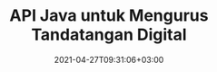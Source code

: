 ---
############################# Static ############################
layout: "product"
date: 2021-04-27T09:31:06+03:00
draft: false

product: "Signature"
product_tag: "signature"
platform: "Java"
platform_tag: "java"

############################# Head ############################
head_title: "API Tandatangan Digital Java, Tambah eSignature pada Imej PDF Word Excel"
head_description: "API tandatangan digital Java. Pustaka tandatangan elektronik untuk menandatangani PDF, Microsoft Word, hamparan Excel, persembahan PowerPoint & format dokumen imej secara digital."

############################# Header ############################
title: "API Java untuk Mengurus Tandatangan Digital"
description: "Uruskan eTandatangan Imej, Kod QR, Kod Bar, Metadata, Teks & Jenis Setem dalam Aplikasi Java untuk Menandatangani Imej & Format Fail Dokumen Digital."
button:
    enable: true

############################# SubMenu ############################
submenu:
    enable: true
    
    left:
        img_alt: "GroupDocs.Signature for Java"
        image: "https://www.groupdocs.cloud/templates/groupdocs/images/product-logos/groupdocs-signature-java.png"
        product: "GroupDocs.Signature"
        platform: "Java"

    middle:
        button:
            # button loop
            - link: "#overview"
              text: "Gambaran keseluruhan"

            # button loop
            - link: "#features"
              text: "ciri-ciri"

            # button loop
            - link: "#support"
              text: "Sokongan"

            # button loop
            - link: "https://products.groupdocs.app/signature"
              text: "Demo Langsung"

            # button loop
            - link: "https://purchase.groupdocs.com/pricing/signature/java"
              text: "penentuan harga"

    right:
        link_download: "https://downloads.groupdocs.com/signature"
        link_learn: "https://docs.groupdocs.com/signature/java/"
        link_buy: "https://purchase.groupdocs.com"

############################# Overview ############################
overview:
    enable: true
    content: |
      GroupDocs.Signature for Java API membantu anda membangunkan aplikasi Java dengan fungsi tandatangan elektronik untuk menandatangani dokumen digital dengan format yang disokong tanpa memasang sebarang perisian luaran. Ia menyokong manipulasi dan pengurusan pelbagai jenis eSignatures seperti Imej, Kod Bar, Kod QR, Setem, Teks, Optik dan Metadata. Semua dokumen perniagaan elektronik anda seperti Microsoft Office Word, persembahan PowerPoint, hamparan Excel, imej & fail PDF boleh ditandatangani secara digital dengan menyesuaikan sifat tandatangan cth. bayang, dimensi, penjajaran dan banyak lagi mengikut keperluan anda. Pustaka tandatangan digital adalah ringkas dan ringan, terdiri daripada satu fail DLL yang boleh disepadukan dengan mudah dalam aplikasi Java baharu atau sedia ada.  

      Melalui GroupDocs.Signature untuk API Java anda boleh memuatkan semua sijil berdaftar daripada sistem, atau mencari tandatangan sedia ada menggunakan carian mudah dan lanjutan. Pilihan untuk berfungsi dengan dokumen yang dilindungi kata laluan, menentukan sifat tandatangan biasa (saiz teks, kelegapan, putaran, pengesahan, sifat fon, pilihan warna, nombor halaman, lebar, atas, kiri dll) dan sokongan untuk melaksanakan jenis eSignature yang berbeza menjadikannya boleh dipercayai penyelesaian pengurusan e-Tandatangan untuk dokumen digital.  

      GroupDocs.Signature untuk Java serasi dengan semua versi Java dan menyokong sistem pengendalian popular (Windows, Linux, MacOS) yang mampu menjalankan masa jalan Java
    tabs:
      enable: true
      
      ## TAB ONE ##
      tab_one:
        description: |
          Itulah gambaran keseluruhan GroupDocs.Signature faetures untuk Java:
      
        right:
          enable: true
          icon: "fab fa-html5"
          title: "Jenis Tandatangan"
          content: |
            * Tandatangan Teks
            * Tandatangan Imej
            * Tandatangan Digital
            * Tandatangan Kod QR
            * Tandatangan Kod Bar
            * Tandatangan Setem
            * Tandatangan medan borang
      
      ## TAB TWO ##
      tab_two:
        description: |
          API penandatanganan elektronik Java menyokong [format fail dokumen](https://docs.groupdocs.com/signature/java/supported-document-formats/) seperti yang disenaraikan di bawah.

        left:
          enable: true
          table:
            # table loop
            - title: "Microsoft Office"
              content: |
                * **Word:** DOC, DOCX, DOCM, DOT, DOTX, DOTM, RTF, TXT
                * **Excel:** XLS, XLSX, XLSM, XLSB, XLTM, XLT, XLTM, XLTX, XLAM, SXC, SpreadsheetML
                * **PowerPoint:** PPT, PPTX, PPS, PPSX, PPSM, POT, POTM, POTX, PPTM

        right:
          enable: true
          table:
            # table loop
            - title: "Images & Other Formats"
              content: |
                * **Imej**: JPG, BMP, PNG, TIFF, GIF, DCM, WEBP
                * **OpenDocument**: ODT, OTT, OTS, ODS, ODP, OTP, ODG
                * **Jpeg2000**: JP2, JPF, JPX, J2K, J2C, JPM
                * **Metafiles**: EMF, WMF, CMX
                * **Mudah alih**: PDF
                * **Grafik Vektor Boleh Skala**: CDR, SVG
                * **Adobe Photoshop**: PSD
                * **Lain-lain**: DJVU

      ## TAB THREE ##
      tab_three:
        description: |
          GroupDocs.Signature untuk Java menyokong Sistem Operasi, Rangka Kerja & Pengurus Pakej berikut:
        
        left:
          enable: true
          table:
            # table loop
            - icon: "fab fa-windows"
              title: "Sistem operasi"
              content: |
                * Microsoft Windows Desktop
                * Microsoft Windows Server
                * Linux
                * MacOS

            # table loop
            - icon: "fas fa-code"
              title: "Rangka Kerja yang Disokong"
              content: |
                * Java 7 (1.7) and above

        right:
          enable: true
          table:
            # table loop
            - icon: "fas fa-cogs"
              title: "Persekitaran Pembangunan"
              content: |
                * NetBeans
                * IntelliJ IDEA
                * Eclipse
            # table loop
            - icon: "fas fa-tools"
              title: "Bina Alat Automasi"
              content: |
                * Maven

############################# Features ############################
features:
    enable: true
    title: "GroupDocs.Tandatangan untuk Ciri Java"

    feature:
      # feature loop
      - icon: "fas fa-copy"
        content: "Cipta, Baca, Ubah Suai, Sembunyikan dan Padam e-Tandatangan daripada Format Dokumen yang Disokong"

      # feature loop
      - icon: "fas fa-eye"
        content: "Akses untuk Ditandatangani Dokumen daripada Strim, Laluan Relatif atau Laluan Mutlak"

      # feature loop
      - icon: "fas fa-bolt"
        content: "Gunakan Tandatangan Teks pada Dokumen, Hamparan, Persembahan, Imej & Fail PDF"
      
      # feature loop
      - icon: "fas fa-file-powerpoint"
        content: "Tambah Tandatangan Teks sebagai Anotasi, Pelekat, Imej pada Fail PDF juga Konfigurasi Gaya & Warna"

      # feature loop
      - icon: "fas fa-code"
        content: "Tandatangani Dokumen PDF, Fail Imej dan Dapatkan Output dalam Format Fail Berbeza"

      # feature loop
      - icon: "fas fa-cloud"
        content: "Tandatangan Imej Secara Digital dengan Tandatangan Teks sebagai Tera Air & Tambah Ketelusan, Putaran ke eSignature"

      # feature loop
      - icon: "fas fa-remove-format"
        content: "Cari Sijil & Tandatangani Dokumen Microsoft Word, Excel & PDF dengan Sijil Digital"

      # feature loop
      - icon: "fas fa-comment-slash"
        content: "Tandatangani Format Dokumen Pemprosesan Perkataan dengan Tera Air Teks Asli"

      # feature loop
      - icon: "fas fa-location-arrow"
        content: "Gunakan Kod QR, Kod Bar untuk Menandatangani Fail Word, Slaid, Sel, PDF & Imej"

      # feature loop
      - icon: "fas fa-border-all"
        content: "Konfigurasikan & Guna Tandatangan Setem untuk Selamatkan Format Fail yang Disokong"

      # feature loop
      - icon: "fas fa-wrench"
        content: "Sediakan dan Berikan Tandatangan Imej kepada Dokumen, Hamparan, Persembahan, Imej & Fail PDF"

      # feature loop
      - icon: "fas fa-columns"
        content: "Konfigurasikan Sifat Tandatangan, cth., Lihat dan Rasa, Jidar, Penjajaran dsb."

      # feature loop
      - icon: "fas fa-file-word"
        content: "Gunakan Tandatangan Digital pada Dokumen Dilindungi Kata Laluan"

      # feature loop
      - icon: "fas fa-envelope"
        content: "Lakukan Pengesahan Teks Dokumen PDF menggunakan Pengendali Tandatangan"

      # feature loop
      - icon: "fas fa-print"
        content: "Pengesahan Digital Dokumen Word, Sel, PDF dengan .CER dan .PFX Sijil Bekas"

      # feature loop
      - icon: "fas fa-file-archive"
        content: "Tentukan Jenis Unit Pengukuran Berbeza (cth. Milimeter, Piksel dll.) untuk Tandatangan Teks PDF"

      # feature loop
      - icon: "fas fa-lock"
        content: "Dapatkan Maklumat Dokumen melalui Fail atau URL - Tambah Tandatangan Medan Borang pada Dokumen PDF"

      # feature loop
      - icon: "fas fa-file-code"
        content: "Tambahkan Objek Data Tersuai, VCard Terbenam, E-mel, EPC, MeCard atau Objek Acara pada Kod QR"
      
      # feature loop
      - icon: "fas fa-fill-drip"
        content: "Gunakan Gaya Berus Berbeza pada Tandatangan, cth., Kecerunan, Jejari, Pepejal dan Berus Tekstur"

      # feature loop
      - icon: "fas fa-file-excel"
        content: "Tandatangani Dokumen Terletak di FTP atau Azure Cloud Storage"

      # feature loop
      - icon: "fas fa-heading"
        content: "Tetapkan Penjajaran Teks dalam Bentuk untuk Dokumen, Slaid, Imej & Fail PDF"

      # feature loop
      - icon: "fas fa-project-diagram"
        content: "Cari, Sahkan dan Tandatangan Dokumen Persembahan PowerPoint Secara Digital"

      # feature loop
      - icon: "fas fa-cube"
        content: "Letakkan Tandatangan menggunakan Piksel dalam Dokumen Sel & Kedudukan Teks untuk Tandatangan Setem"

      # feature loop
      - icon: "fab fa-uncharted"
        content: "Laksanakan Tandatangan Setem Segi Empat dengan Sudut Bulat"

       # feature loop
      - icon: "fab fa-uncharted"
        content: "Panjangkan Tandatangan Kod Bar & Kod QR dengan Kandungan Data Imej"

       # feature loop
      - icon: "fab fa-uncharted"
        content: "Tambah Tandatangan Metadata Disulitkan semasa Bekerja dengan Pilihan Tandatangan & Carian"

       # feature loop
      - icon: "fab fa-uncharted"
        content: "Benamkan Objek Tersuai pada Tandatangan Metadata dalam Word, Excel dan Persembahan"

    more_feature:
      # more_feature_loop
      - title: "Konfigurasikan & Gunakan eSignatures dengan mudah"
        content: |
          GroupDocs.Signature for Java API membolehkan untuk mengkonfigurasi dan menambah eSignatures pada format dokumen yang disokong. Berikut ialah contoh kod yang menunjukkan betapa mudahnya untuk menggunakan tandatangan teks pada fail PDF:

          ```java
          Signature signature = new Signature("sample.pdf");

          TextSignOptions options = new TextSignOptions("John Smith");
          // tetapkan kedudukan tandatangan
          options.setLeft(100);
          options.setTop(100);
          
          // tetapkan segi empat tepat tandatangan
          options.setWidth(100);
          options.setHeight(30);

          // tetapkan warna teks dan Fon
          options.setForeColor(Color.RED);
          SignatureFont signatureFont = new SignatureFont();
          signatureFont.setSize(12);
          signatureFont.setFamilyName("Comic Sans MS");
          options.setFont(signatureFont);
          options.setSignatureImplementation(TextSignatureImplementation.Sticker)

          // menandatangani dokumen untuk difailkan
          signature.sign("sample_signed.pdf", options);
          ```

      # more_feature_loop
      - title: "Jenis Pengekodan Kod Bar yang Disokong untuk eSignature"
        content: |
          Menggunakan GroupDocs.Signature untuk API Java anda boleh menggunakan kod bar dan Tandatangan kod QR pada format fail yang disokong. GroupDocs.Signature untuk Java menyokong pelbagai jenis pengekodan kod bar untuk memenuhi kebanyakan keperluan. Jenis pengekodan kod bar yang disokong termasuk, Kod 11, Kod 128, Kod 16K/32, Kod Bar Data, GS1 Codeblock, ISBN, ISMN, ISSN, ITF16, Pdf147, EAN8, EAN13, EAN14, UPCA, UPCE, ITF14, Code39 Standard dan Kod39 Dilanjutkan.

          Begitu juga GroupDocs.Signature untuk API Java membolehkan anda menggunakan jenis kod QR, seperti, QR, Aztec dan Matriks Data. Jenis pengekodan Kod QR yang disokong termasuk, Aztec, DataMatrix, GS1 DataMatrix dan GS1 QR.

      # more_feature_loop
      - title: "Cari Tandatangan & Sijil"
        content: |
          Melalui API GroupDocs.Signature untuk Java, anda boleh mencari tandatangan Kod QR dan Kod Bar dalam mana-mana dokumen, pembentangan, hamparan, imej serta fail PDF dan mengambil hasil carian. Anda juga boleh mencari objek data tersuai daripada dokumen yang ditandatangani dengan Tandatangan Kod QR serta VCard Standard Carian dan Objek E-mel daripada Dokumen yang Ditandatangani dengan Kod QR. Mengesahkan teks yang disulitkan bagi tandatangan Kod QR serta mencari tandatangan metadata dalam dokumen PDF juga disokong. Gunakan kriteria carian tambahan untuk tandatangan digital Words & Cells Documents.  

          Pilihan carian juga tersedia untuk tandatangan metadata untuk dokumen perkataan, slaid dan hamparan, manakala carian medan borang tersedia untuk dokumen PDF.

      # more_feature_loop
      - title: "Konfigurasikan Sifat eSignature"
        content: |
          Untuk meningkatkan UX pengguna akhir GroupDocs.Signature untuk Java API menyediakan banyak sifat yang boleh dikonfigurasikan dengan mudah. Anda boleh menetapkan pilihan fon dan warna (Warna Latar Belakang, Warna Latar Depan, Tebal, Italic, Garis Bawah, Keluarga Fon, Saiz Fon dll.), Pilihan Latar Belakang dan Sempadan (Warna Latar Belakang, Ketelusan Latar Belakang, Warna Sempadan, Gaya Dash Sempadan, Berat Sempadan, Ketelusan Sempadan dsb.), Margin Tandatangan (Kiri, Atas, Lebar, Tinggi, Padding dsb.), dan Sediakan Kawasan Tandatangan Imej & Penjajaran Tandatangan (Penjajaran Mendatar, Penjajaran Menegak dll.).

############################# Support ############################
support:
    enable: true

############################# Solutions ############################
solutions:
    enable: true
    title: "GroupDocs.Signature menawarkan API paparan dokumen untuk persekitaran pembangunan popular yang lain"

    solution:
        # solution loop
        - img_alt: "GroupDocs.Signature for .NET"
          image: "https://www.groupdocs.cloud/templates/groupdocs/images/product-logos/groupdocs-signature-net.png"
          product: "GroupDocs.Signature"
          platform: ".NET"
          link: "/signature/net/"

############################# Back to top ###############################
back_to_top:
  enable: true
---